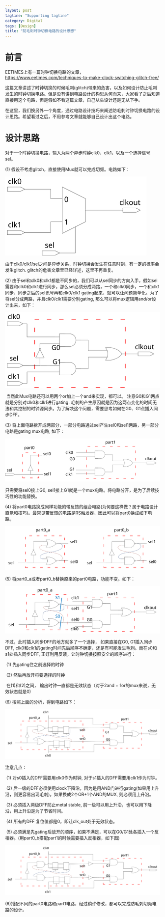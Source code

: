 ```yaml
---
layout: post
tagline: "Supporting tagline"
category: Digital
tags: [Design]
title: "防毛刺时钟切换电路的设计思想"
---
```


# 前言

EETIMES上有一篇时钟切换电路的文章，https://www.eetimes.com/techniques-to-make-clock-switching-glitch-free/

这篇文章讲述了时钟切换的时候毛刺(glitch)带来的危害，以及如何设计防止毛刺发生的时钟切换电路。但是没有讲到电路设计的构思从何而来，大家看了之后知道直接用这个电路，但是假如不看这篇文章，自己从头设计还是无从下手。

​        在这里，我们换另外一个角度，通过电路设计技巧来阐述防毛刺时钟切换电路的设计思路。希望看过之后，不用参考文章就能够自己设计出这个电路。

# 设计思路

​     对于一个时钟切换电路，输入为两个异步时钟clk0、clk1，以及一个选择信号sel。

(1) 假设不考虑glitch，直接使用Mux就可以完成切频。电路如下：

![](/img/clkmux0.svg)

  由于clk0/clk1/sel之间是异步关系，时钟切换会发生在任意时刻，有一定的概率会发生glitch. glitch的危害文章里已经详述，这里不再重复。

(2)  由于sel和clk0和clk1都是不同步的，我们可以从sel同步的方向入手，假如sel需要和clk0和clk1进行同步，那么sel必须分成两路，一个和clk0同步，一个和clk1同步，同步之后的sel讯号再和clk0/clk1 gating起来，就可以让问题简单化。为了将sel分成两路，并且clk0/clk1需要分别gating,  那么可以将mux逻辑用and/or设计出来，如下：

![clkmux1](/img/clkmux1.svg)

​    当然此Mux电路还可以用两个or加上一个and来实现，都可以。 注意G0和G1两点就是分别对clk0和clk1进行gating.  毛刺的产生原因就是因为这两点变化的时间无法和其控制的时钟源同步。为了解决这个问题，需要思考如何在G0、G1点插入同步DFF。 

(3) 将上面电路拆开成两部分，一部分电路通过sel产生sel0和sel1两路，另一部分电路是gating mux电路, 如下：

[![clkmux2](/img/clkmux2.svg)](http://img8.ph.126.net/fnvfeZfyHlereZHxs_ZS2Q==/1306888316884757658.jpg)   

只需要将sel0接上G0, sel1接上G1就是一个mux电路。将电路分开，是为了后续技巧性的功能替换。 

(4) 将part0电路换成同样功能的带反馈的组合电路(为何要这样做？属于电路设计直觉和技巧)。最常见带反馈的电路是RS触发器，因此可以将part0换成如下电路。

[![select](/img/clkmux3.svg)](http://img4.ph.126.net/vtFcdxQ-r_R5HqppTNlzTQ==/2555511313573227624.jpg) 

(5) 将part0_a或者part0_b替换原来的part0电路，功能不变。如下：

![clkmux4](/img/clkmux4.svg) 

不过，此时插入同步DFF的地方就多了一个选择， 如果直接在G0, G1插入同步DFF, clk0和clk1的gating时间先后顺序不确定，还是有可能发生毛刺。而在s0和s1处插入同步DFF, 正好利用反馈，让时钟切换按照安全的顺序进行：

​              (1) 先gating住之前选择的时钟

​              (2) 然后再放开将要选择的时钟

​              在(1)和(2)之间， 输出时钟一直都是无效状态（对于2and + 1or的mux来说，无效状态就是0)

(6) 按照上面的分析，得到电路如下：

![](/img/clkmux5.svg)

  注意几点： 

​          (1) 对s0插入的DFF需要用clk0作为时钟, 对于s1插入的DFF需要用clk1作为时钟。

​          (2) 后一级的DFF必须使用clock下降沿，因为是用AND门进行gating(如果用上升沿，则更容易出现毛刺)。如果换成2个OR+1个AND的MUX, 则必须用上升沿。

​          (3) 必须插入两级DFF防止metal stable, 前一级可以用上升沿，也可以用下降沿，用上升沿是为了节省时间。

​          (4) 所有的DFF 复位值都是0，即让clk_out处于无效状态。

​          (5) 必须满足先gating后放开的顺序，如果不满足，可以在G0/G1处各插入一个反相器。(用part0_b搭配part1的时候需要插入反相器，如下图)

![image](/img/clkmux6.svg)

​          (6)搭配不同的part0电路和part1电路，经过稍许修改，都可以完成防毛刺切频电路的设计。

